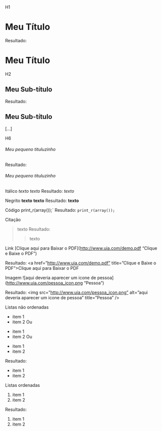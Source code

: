 H1
# Meu Título
Resultado: <h1>Meu Título</h1>

H2
## Meu Sub-título
Resultado: <h2>Meu Sub-título</h2>

[...]

H6
###### Meu pequeno tituluzinho
Resultado: <h6>Meu pequeno tituluzinho</h6>

Itálico
*texto*
_texto_
Resultado: <em>texto</em>

Negrito
**texto**
__texto__
Resultado: <strong>texto</strong>

Código
print_r(array());`
Resultado: <code>print_r(array());</code>

Citação
> texto
Resultado: <blockquote>texto</blockquote>

Link
[Clique aqui para Baixar o PDF](http://www.uia.com/demo.pdf “Clique e Baixe o PDF”)

Resultado: <a href=”http://www.uia.com/demo.pdf” title=”Clique e Baixe o PDF”>Clique aqui para Baixar o PDF</a>

Imagem
![aqui deveria aparecer um icone de pessoa](http://www.uia.com/pessoa_icon.png “Pessoa”)

Resultado: <img src=”http://www.uia.com/pessoa_icon.png” alt=”aqui deveria aparecer um icone de pessoa” title=”Pessoa” />

Listas não ordenadas
* item 1
* item 2
Ou
+ item 1
+ item 2
Ou
- item 1
- item 2

Resultado:
<ul>
<li>item 1</li>
<li>item 2</li>
</ul>

Listas ordenadas
1. item 1
2. item 2

Resultado:
<ol>
<li>item 1</li>
<li>item 2</li>
</ol>